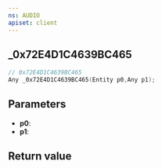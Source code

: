 ```yaml
---
ns: AUDIO
apiset: client
---
```

## _0x72E4D1C4639BC465

```c
// 0x72E4D1C4639BC465
Any _0x72E4D1C4639BC465(Entity p0,Any p1);
```


## Parameters
* **p0**:
* **p1**:

## Return value

